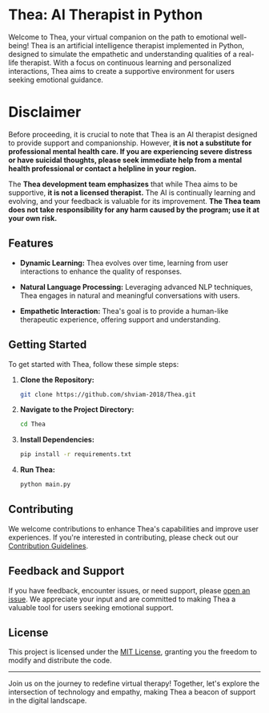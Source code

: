 # Thea: AI Therapist in Python

Welcome to Thea, your virtual companion on the path to emotional well-being! Thea is an artificial intelligence therapist implemented in Python, designed to simulate the empathetic and understanding qualities of a real-life therapist. With a focus on continuous learning and personalized interactions, Thea aims to create a supportive environment for users seeking emotional guidance.

# Disclaimer
Before proceeding, it is crucial to note that Thea is an AI therapist designed to provide support and companionship. However, **it is not a substitute for professional mental health care. If you are experiencing severe distress or have suicidal thoughts, please seek immediate help from a mental health professional or contact a helpline in your region.**

The **Thea development team emphasizes** that while Thea aims to be supportive, **it is not a licensed therapist.** The AI is continually learning and evolving, and your feedback is valuable for its improvement. **The Thea team does not take responsibility for any harm caused by the program; use it at your own risk.**

## Features

- **Dynamic Learning:** Thea evolves over time, learning from user interactions to enhance the quality of responses.
  
- **Natural Language Processing:** Leveraging advanced NLP techniques, Thea engages in natural and meaningful conversations with users.

- **Empathetic Interaction:** Thea's goal is to provide a human-like therapeutic experience, offering support and understanding.

## Getting Started

To get started with Thea, follow these simple steps:

1. **Clone the Repository:**
   ```bash
   git clone https://github.com/shviam-2018/Thea.git
   ```

2. **Navigate to the Project Directory:**
   ```bash
   cd Thea
   ```

3. **Install Dependencies:**
   ```bash
   pip install -r requirements.txt
   ```

4. **Run Thea:**
   ```bash
   python main.py
   ```

## Contributing

We welcome contributions to enhance Thea's capabilities and improve user experiences. If you're interested in contributing, please check out our [Contribution Guidelines](CONTRIBUTING.md).

## Feedback and Support

If you have feedback, encounter issues, or need support, please [open an issue](https://github.com/shviam-2018/Thea/issues). We appreciate your input and are committed to making Thea a valuable tool for users seeking emotional support.

## License

This project is licensed under the [MIT License](LICENSE), granting you the freedom to modify and distribute the code.

---

Join us on the journey to redefine virtual therapy! Together, let's explore the intersection of technology and empathy, making Thea a beacon of support in the digital landscape.
